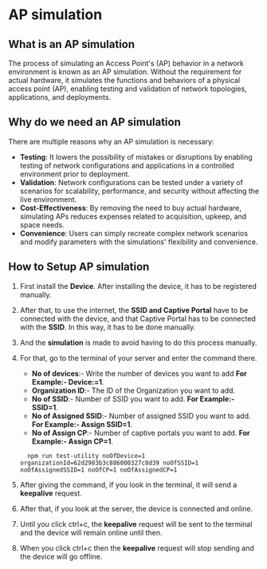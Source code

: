# AP simulation 

## What is an AP simulation 
The process of simulating an Access Point's (AP) behavior in a network environment is known as an AP simulation. Without the requirement for actual hardware, it simulates the functions and behaviors of a physical access point (AP), enabling testing and validation of network topologies, applications, and deployments.

## Why do we need an AP simulation                                              
There are multiple reasons why an AP simulation is necessary:                                                        

- **Testing**: It lowers the possibility of mistakes or disruptions by enabling testing of network configurations and applications in a controlled environment prior to deployment.                                                                     
- **Validation**: Network configurations can be tested under a variety of scenarios for scalability, performance, and security without affecting the live environment.                                                                                                                  
- **Cost-Effectiveness**: By removing the need to buy actual hardware, simulating APs reduces expenses related to acquisition, upkeep, and space needs.                                                    
- **Convenience**: Users can simply recreate complex network scenarios and modify parameters with the simulations' flexibility and convenience.                                                

## How to Setup AP simulation 
1. First install the **Device**. After installing the device, it has to be registered manually.
2. After that, to use the internet, the **SSID and Captive Portal** have to be connected with the device, and that Captive Portal has to be connected with the **SSID**. In this way, it has to be done manually.
3. And the **simulation** is made to avoid having to do this process manually.
4. For that, go to the terminal of your server and enter the command there.
   - **No of devices**:- Write the number of devices you want to add **For Example:- Device:=1**.
   - **Organization ID**:- The ID of the Organization you want to add.
   - **No of SSID**:- Number of SSID you want to add. **For Example:- SSID=1**.
   - **No of Assigned SSID**:- Number of assigned SSID you want to add. **For Example:- Assign SSID=1**.
   - **No of Assign CP**:- Number of captive portals you want to add. **For Example:- Assign CP=1**.

   ```
     npm run test-utility noOfDevice=1 organizationId=62d2983b3c886000327c8d39 noOfSSID=1 noOfAssignedSSID=1 noOfCP=1 noOfAssignedCP=1
   ```
   
5. After giving the command, if you look in the terminal, it will send a **keepalive** request.
6. After that, if you look at the server, the device is connected and online.
7. Until you click ctrl+c, the **keepalive** request will be sent to the terminal and the device will remain online until then.
8. When you click ctrl+c then the **keepalive** request will stop sending and the device will go offline.












































































































































